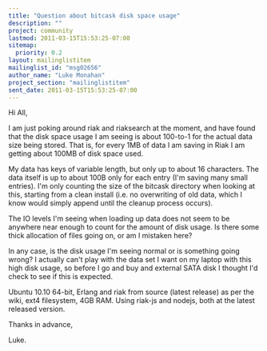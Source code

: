 ```yaml
---
title: "Question about bitcask disk space usage"
description: ""
project: community
lastmod: 2011-03-15T15:53:25-07:00
sitemap:
  priority: 0.2
layout: mailinglistitem
mailinglist_id: "msg02656"
author_name: "Luke Monahan"
project_section: "mailinglistitem"
sent_date: 2011-03-15T15:53:25-07:00
---
```



Hi All,

I am just poking around riak and riaksearch at the moment, and have found
that the disk space usage I am seeing is about 100-to-1 for the actual data
size being stored. That is, for every 1MB of data I am saving in Riak I am
getting about 100MB of disk space used.

My data has keys of variable length, but only up to about 16 characters. The
data itself is up to about 100B only for each entry (I'm saving many small
entries). I'm only counting the size of the bitcask directory when looking
at this, starting from a clean install (i.e. no overwriting of old data,
which I know would simply append until the cleanup process occurs).

The IO levels I'm seeing when loading up data does not seem to be anywhere
near enough to count for the amount of disk usage. Is there some thick
allocation of files going on, or am I mistaken here?

In any case, is the disk usage I'm seeing normal or is something going
wrong? I actually can't play with the data set I want on my laptop with this
high disk usage, so before I go and buy and external SATA disk I thought I'd
check to see if this is expected.

Ubuntu 10.10 64-bit, Erlang and riak from source (latest release) as per the
wiki, ext4 filesystem, 4GB RAM. Using riak-js and nodejs, both at the latest
released version.

Thanks in advance,

Luke.

